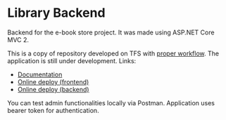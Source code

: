# Library Backend
Backend for the e-book store project. It was made using ASP.NET Core MVC 2.

This is a copy of repository developed on TFS with [proper workflow](https://blogs.endjin.com/wp-content/uploads/2015/01/GitFlowworkflow_thumb2.png?x46657). The application is still under development.
Links:
* [Documentation](https://docs.google.com/document/d/1x6JU2ehFjqRK8mcgxxTkJTFXp5Ipaf8z0pYvO58YH8c/edit?usp=sharing)
* [Online deploy (frontend)](http://e-bookstore.azurewebsites.net/)
* [Online deploy (backend)](http://librarybackend.azurewebsites.net/api/books)

You can test admin functionalities locally via Postman. Application uses bearer token for authentication.